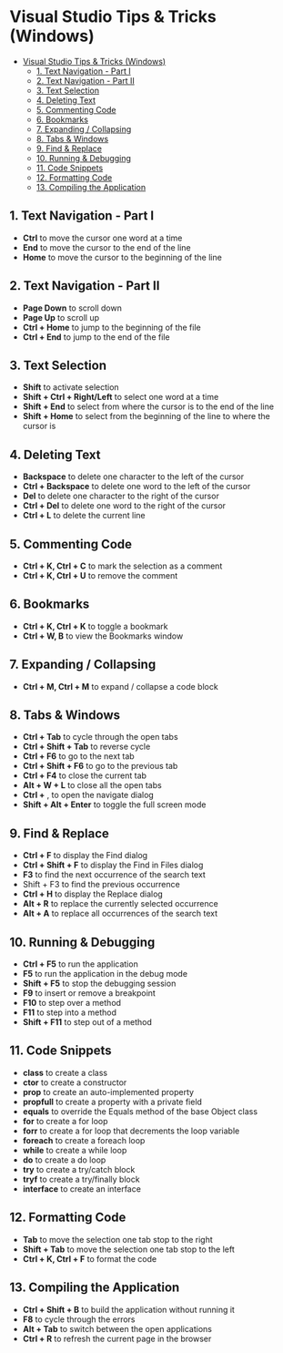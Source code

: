 
# Visual Studio Tips & Tricks (Windows)

- [Visual Studio Tips & Tricks (Windows)](#visual-studio-tips--tricks-windows)
  - [1. Text Navigation - Part I](#1-text-navigation---part-i)
  - [2. Text Navigation - Part II](#2-text-navigation---part-ii)
  - [3. Text Selection](#3-text-selection)
  - [4. Deleting Text](#4-deleting-text)
  - [5. Commenting Code](#5-commenting-code)
  - [6. Bookmarks](#6-bookmarks)
  - [7. Expanding / Collapsing](#7-expanding--collapsing)
  - [8. Tabs & Windows](#8-tabs--windows)
  - [9. Find & Replace](#9-find--replace)
  - [10. Running & Debugging](#10-running--debugging)
  - [11. Code Snippets](#11-code-snippets)
  - [12. Formatting Code](#12-formatting-code)
  - [13. Compiling the Application](#13-compiling-the-application)

## 1. Text Navigation - Part I
- **Ctrl** to move the cursor one word at a time 
- **End** to move the cursor to the end of the line 
- **Home** to move the cursor to the beginning of the line

## 2. Text Navigation - Part II
- **Page Down** to scroll down 
- **Page Up** to scroll up 
- **Ctrl + Home** to jump to the beginning of the file 
- **Ctrl + End** to jump to the end of the file

## 3. Text Selection
- **Shift** to activate selection 
- **Shift + Ctrl + Right/Left** to select one word at a time 
- **Shift + End** to select from where the cursor is to the end of the line 
- **Shift + Home** to select from the beginning of the line to where the 
cursor is

## 4. Deleting Text
- **Backspace** to delete one character to the left of the cursor 
- **Ctrl + Backspace** to delete one word to the left of the cursor 
- **Del** to delete one character to the right of the cursor 
- **Ctrl + Del** to delete one word to the right of the cursor 
- **Ctrl + L** to delete the current line

## 5. Commenting Code
- **Ctrl + K, Ctrl + C** to mark the selection as a comment 
- **Ctrl + K, Ctrl + U** to remove the comment

## 6. Bookmarks
- **Ctrl + K, Ctrl + K** to toggle a bookmark 
- **Ctrl + W, B** to view the Bookmarks window

## 7. Expanding / Collapsing
- **Ctrl + M, Ctrl + M** to expand / collapse a code block

## 8. Tabs & Windows
- **Ctrl + Tab** to cycle through the open tabs 
- **Ctrl + Shift + Tab** to reverse cycle
- **Ctrl + F6** to go to the next tab 
- **Ctrl + Shift + F6** to go to the previous tab
- **Ctrl + F4** to close the current tab 
- **Alt + W + L** to close all the open tabs 
- **Ctrl +** , to open the navigate dialog 
- **Shift + Alt + Enter** to toggle the full screen mode

## 9. Find & Replace
- **Ctrl + F** to display the Find dialog 
- **Ctrl + Shift + F** to display the Find in Files dialog 
- **F3** to find the next occurrence of the search text 
- Shift + F3 to find the previous occurrence 
- **Ctrl + H** to display the Replace dialog 
- **Alt + R** to replace the currently selected occurrence 
- **Alt + A** to replace all occurrences of the search text

## 10. Running & Debugging
- **Ctrl + F5** to run the application 
- **F5** to run the application in the debug mode 
- **Shift + F5** to stop the debugging session 
- **F9** to insert or remove a breakpoint 
- **F10** to step over a method 
- **F11** to step into a method 
- **Shift + F11** to step out of a method

## 11. Code Snippets
- **class** to create a class 
- **ctor** to create a constructor 
- **prop** to create an auto-implemented property 
- **propfull** to create a property with a private field 
- **equals** to override the Equals method of the base Object class 
- **for** to create a for loop 
- **forr** to create a for loop that decrements the loop variable
- **foreach** to create a foreach loop 
- **while** to create a while loop 
- **do** to create a do loop 
- **try** to create a try/catch block 
- **tryf** to create a try/finally block 
- **interface** to create an interface

## 12. Formatting Code
- **Tab** to move the selection one tab stop to the right 
- **Shift + Tab** to move the selection one tab stop to the left 
- **Ctrl + K, Ctrl + F** to format the code

## 13. Compiling the Application
- **Ctrl + Shift + B** to build the application without running it 
- **F8** to cycle through the errors 
- **Alt + Tab** to switch between the open applications 
- **Ctrl + R** to refresh the current page in the browser